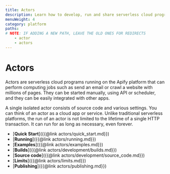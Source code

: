 ```yaml
---
title: Actors
description: Learn how to develop, run and share serverless cloud programs. Create your own web scraping and automation tools and publish them on the Apify platform.
menuWeight: 4
category: platform
paths:
# NOTE: IF ADDING A NEW PATH, LEAVE THE OLD ONES FOR REDIRECTS
    - actor
    - actors
---
```


# Actors

Actors are serverless cloud programs running on the Apify platform that can perform computing jobs such
as send an email or crawl a website with millions of pages.
They can be started manually, using API or scheduler, and they can be easily integrated with other apps.

A single isolated actor consists of source code and various settings. You can think of an actor as a cloud app or service. Unlike traditional serverless platforms, the run of an actor is not limited to the lifetime of a single HTTP transaction. It can run for as long as necessary, even forever.

*   [**Quick Start**]({{@link actors/quick_start.md}})
*   [**Running**]({{@link actors/running.md}})
*   [**Examples**]({{@link actors/examples.md}})
*   [**Builds**]({{@link actors/development/builds.md}})
*   [**Source code**]({{@link actors/development/source_code.md}})
*   [**Limits**]({{@link actors/limits.md}})
*   [**Publishing**]({{@link actors/publishing.md}})

